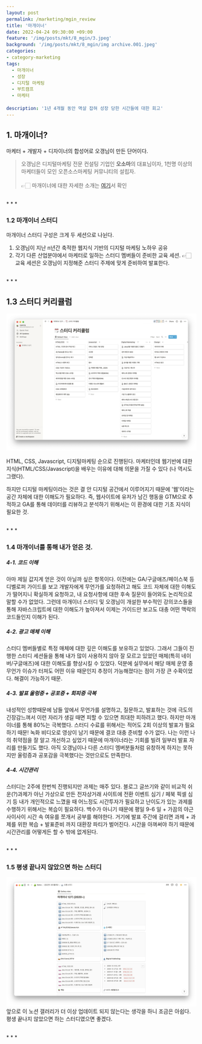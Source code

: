 ```yaml
---
layout: post
permalink: /marketing/mgin_review
title: '마개이너'
date: 2022-04-24 09:30:00 +09:00
feature: '/img/posts/mkt/8_mgin/3.jpeg'
background: '/img/posts/mkt/8_mgin/img archive.001.jpeg'
categories:
- category-marketing
tags:
  - 마개이너
  - 성장
  - 디지털 마케팅
  - 부트캠프
  - 마케터

description: '1년 4개월 동안 멱살 잡혀 성장 당한 시간들에 대한 회고'
---
```




## 1. 마개이너?
마케터 + 개발자 + 디자이너의 합성어로 오갱님이 만든 단어이다.
> 오갱님은 디지털마케팅 전문 컨설팅 기업인 <b>오소마</b>의 대표님이자, 1천명 이상의 마케터들이 모인 오픈소스마케팅 커뮤니티의 설립자. <br><br> 👉🏻 마개이너에 대한 자세한 소개는 [여기](https://ogaeng.com/introduce-mgin/)서 확인 <br>

<br>
* * *
<br>



### 1.2 마개이너 스터디
마개이너 스터디 구성은 크게 두 세션으로 나뉜다.
1. 오갱님이 지난 n년간 축적한 웹지식 기반의 디지털 마케팅 노하우 공유 <br>
2. 각기 다른 산업분야에서 마케터로 일하는 스터디 멤버들이 준비한 교육 세션.
👉🏻 교육 세션은 오갱님이 지정해준 스터디 주제에 맞게 준비하여 발표한다.



<br>
* * *
<br>



## 1.3 스터디 커리큘럼
![이미지1](/img/posts/mkt/8_mgin/1.png) <br>

HTML, CSS, Javascript, 디지털마케팅 순으로 진행된다. 마케터인데 웹기반에 대한 지식(HTML/CSS/Javascript)을 배우는 이유에 대해 의문을 가질 수 있다 (나 역시도 그랬다).

하지만 디지털 마케팅이라는 것은 결 안 디지털 공간에서 이루어지기 때문에 '웹'이라는 공간 자체에 대한 이해도가 필요하다. 즉, 웹사이트에 유저가 남긴 행동을 GTM으로 추적하고 GA를 통해 데이터를 리뷰하고 분석하기 위해서는 이 환경에 대한 기초 지식이 필요한 것.

<br>
* * *
<br>




### 1.4 마개이너를 통해 내가 얻은 것.


##### 4-1. 코드 이해
아마 제일 값지게 얻은 것이 아닐까 싶은 항목이다. 이전에는 GA/구글애즈/페이스북 등 디벨로퍼 가이드를 보고 개발자에게 무언가를 요청하려고 해도 코드 자체에 대한 이해도가 떨어지니 확실하게 요청하고, 내 요청사항에 대한 후속 질문이 들어와도 논리적으로 말할 수가 없었다. 그런데 마개이너 스터디 및 오갱님이 개설한 부수적인 강의코스들을 통해 자바스크립트에 대한 이해도가 높아져서 이제는 가이드만 보고도 대충 어떤 맥락의 코드들인지 이해가 된다. <br>


##### 4-2. 광고 매체 이해
스터디 멤버들별로 특정 매체에 대한 깊은 이해도를 보유하고 있었다. 그래서 그들이 진행한 스터디 세션들을 통해 내가 많이 사용하지 않아 잘 모르고 있었던 매체(특히 네이버/구글애즈)에 대한 이해도를 향상시킬 수 있었다. 덕분에 실무에서 해당 매체 운영 중 무언가 이슈가 터져도 어떤 이유 때문인지 추정이 가능해졌다는 점이 가장 큰 수확이었다. 해결이 가능하기 때문.   <br>


##### 4-3. 발표 울렁증 + 공포증 + 회피증 극복
내성적인 성향때문에 남들 앞에서 무언가를 설명하고, 질문하고, 발표하는 것에 극도의 긴장감느껴서 이런 자리가 생길 때면 피할 수 있으면 최대한 피하려고 했다. 하지만 마개이너를 통해 80%는 극복했다. 스터디 수료를 위해서는 적어도 2회 이상의 발표가 필요하기 때문! 녹화 비디오로 영상이 남기 때문에 결코 대충 준비할 수가 없다. 나는 이런 나의 취약점을 잘 알고 개선하고 싶었기 때문에 마개이너라는 기회를 빌려 일부러 발표 자리를 만들기도 했다. 아직 오갱님이나 다른 스터디 멤버분들처럼 유창하게 하지는 못하지만 울렁증과 공포감을 극복했다는 것만으로도 만족한다. <br>


##### 4-4. 시간관리
스터디는 2주에 한번씩 진행되지만 과제는 매주 있다. 블로그 글쓰기와 같이 비교적 쉬운(?)과제가 아닌 가상으로 만든 전자상거래 사이트에 전환 이벤트 심기 / 페북 픽셀 심기 등 내가 개인적으로 느꼈을 때 어느정도 시간투자가 필요하고 난이도가 있는 과제를 수행하기 위해서는 복습이 필요하다. 백수가 아니기 때문에 평일 9-6 일 + 가끔의 야근 사이사이 시간 속 여유를 쪼개서 공부를 해야한다. 거기에 발표 주간에 걸리면 과제 + 과제를 위한 복습 + 발표준비 까지 대환장 파티가 벌어진다. 시간을 아껴써야 하기 때문에 시간관리를 어떻게든 할 수 밖에 없게된다. <br>



<br>
* * *
<br>

### 1.5 평생 끝나지 않았으면 하는 스터디
![이미지2](/img/posts/mkt/8_mgin/2.png) <br>
앞으로 이 노션 갤러리가 더 이상 업데이트 되지 않는다는 생각을 하니 조금은 아쉽다. 평생 끝나지 않았으면 하는 스터디였으면 좋겠다.

<br>
* * *
<br>
